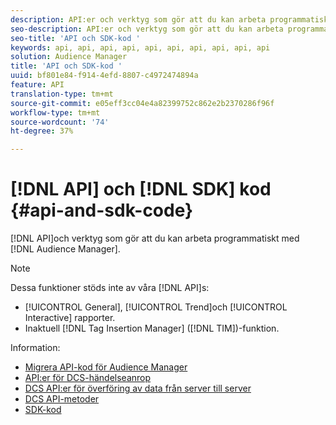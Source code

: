 ```yaml
---
description: API:er och verktyg som gör att du kan arbeta programmatiskt med Audience Manager.
seo-description: API:er och verktyg som gör att du kan arbeta programmatiskt med Audience Manager.
seo-title: 'API och SDK-kod '
keywords: api, api, api, api, api, api, api, api, api, api
solution: Audience Manager
title: 'API och SDK-kod '
uuid: bf801e84-f914-4efd-8807-c4972474894a
feature: API
translation-type: tm+mt
source-git-commit: e05eff3cc04e4a82399752c862e2b2370286f96f
workflow-type: tm+mt
source-wordcount: '74'
ht-degree: 37%

---
```



# [!DNL API] och  [!DNL SDK] kod  {#api-and-sdk-code}

[!DNL API]och verktyg som gör att du kan arbeta programmatiskt med  [!DNL Audience Manager].

>[!NOTE]
>
>Dessa funktioner stöds inte av våra [!DNL API]s:
>
>* [!UICONTROL General],  [!UICONTROL Trend]och  [!UICONTROL Interactive] rapporter.
>* Inaktuell [!DNL Tag Insertion Manager] ([!DNL TIM])-funktion.


Information:

* [Migrera API-kod för Audience Manager](api-swagger-migration.md)
* [API:er för DCS-händelseanrop](dcs-intro/dcs-event-calls/dcs-event-calls.md)
* [DCS API:er för överföring av data från server till server](dcs-intro/dcs-s2s/dcs-s2s.md)
* [DCS API-metoder](dcs-intro/dcs-api-reference/dcs-api-methods.md)
* [SDK-kod](/help/using/api/aam-sdk.md)
